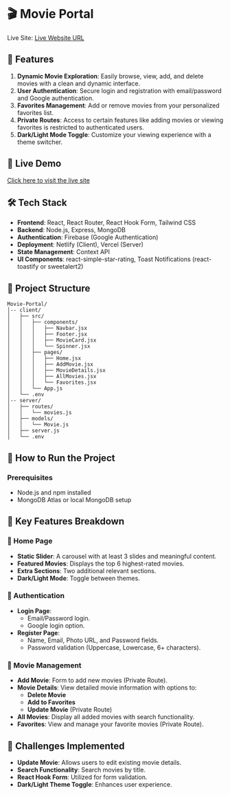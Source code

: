 # 🎬 Movie Portal

Live Site: [Live Website URL](#)

## 🌟 Features

1. **Dynamic Movie Exploration**: Easily browse, view, add, and delete movies with a clean and dynamic interface.
2. **User Authentication**: Secure login and registration with email/password and Google authentication.
3. **Favorites Management**: Add or remove movies from your personalized favorites list.
4. **Private Routes**: Access to certain features like adding movies or viewing favorites is restricted to authenticated users.
5. **Dark/Light Mode Toggle**: Customize your viewing experience with a theme switcher.

## 🚀 Live Demo

[Click here to visit the live site](#)


## 🛠️ Tech Stack

- **Frontend**: React, React Router, React Hook Form, Tailwind CSS
- **Backend**: Node.js, Express, MongoDB
- **Authentication**: Firebase (Google Authentication)
- **Deployment**: Netlify (Client), Vercel (Server)
- **State Management**: Context API
- **UI Components**: react-simple-star-rating, Toast Notifications (react-toastify or sweetalert2)

## 📂 Project Structure

```
Movie-Portal/
│-- client/
│   ├── src/
│   │   ├── components/
│   │   │   ├── Navbar.jsx
│   │   │   ├── Footer.jsx
│   │   │   ├── MovieCard.jsx
│   │   │   └── Spinner.jsx
│   │   ├── pages/
│   │   │   ├── Home.jsx
│   │   │   ├── AddMovie.jsx
│   │   │   ├── MovieDetails.jsx
│   │   │   ├── AllMovies.jsx
│   │   │   └── Favorites.jsx
│   │   └── App.js
│   └── .env
│-- server/
│   ├── routes/
│   │   └── movies.js
│   ├── models/
│   │   └── Movie.js
│   ├── server.js
│   └── .env
```

## 📝 How to Run the Project

### Prerequisites

- Node.js and npm installed
- MongoDB Atlas or local MongoDB setup


## 🚦 Key Features Breakdown

### 🔹 Home Page

- **Static Slider**: A carousel with at least 3 slides and meaningful content.
- **Featured Movies**: Displays the top 6 highest-rated movies.
- **Extra Sections**: Two additional relevant sections.
- **Dark/Light Mode**: Toggle between themes.

### 🔹 Authentication

- **Login Page**:
  - Email/Password login.
  - Google login option.
- **Register Page**:
  - Name, Email, Photo URL, and Password fields.
  - Password validation (Uppercase, Lowercase, 6+ characters).

### 🔹 Movie Management

- **Add Movie**: Form to add new movies (Private Route).
- **Movie Details**: View detailed movie information with options to:
  - **Delete Movie**
  - **Add to Favorites**
  - **Update Movie** (Private Route)
- **All Movies**: Display all added movies with search functionality.
- **Favorites**: View and manage your favorite movies (Private Route).

## 🧩 Challenges Implemented

- **Update Movie**: Allows users to edit existing movie details.
- **Search Functionality**: Search movies by title.
- **React Hook Form**: Utilized for form validation.
- **Dark/Light Theme Toggle**: Enhances user experience.

